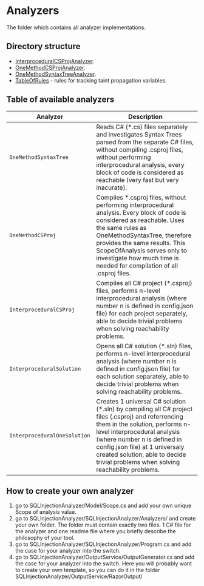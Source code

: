 # Analyzers
The folder which contains all analyzer implementations.

## Directory structure
- [InterproceduralCSProjAnalyzer](InterproceduralCSProjAnalyzer/InterproceduralCSProjAnalyzer.cs).
- [OneMethodCSProjAnalyzer](OneMethodCSProjAnalyzer/OneMethodCSProjAnalyzer.cs).
- [OneMethodSyntaxTreeAnalyzer](OneMethodSyntaxTreeAnalyzer/OneMethodSyntaxTreeAnalyzer.cs).
- [TableOfRules](TableOfRules.cs) - rules for tracking taint propagation variables.

## Table of available analyzers
| Analyzer                      | Description                                                                                                                                                                                                                                                                                                                |
|-------------------------------|----------------------------------------------------------------------------------------------------------------------------------------------------------------------------------------------------------------------------------------------------------------------------------------------------------------------------|
| `OneMethodSyntaxTree`                      | Reads C# (*.cs) files separately and investigates Syntax Trees parsed from the separate C# files, without compiling .csproj files, without performing interprocedural analysis, every block of code is considered as reachable (very fast but very inacurate).                                                             |
| `OneMethodCSProj`                   | Compiles *.csproj files, without performing interprocedural analysis. Every block of code is considered as reachable. Uses the same rules as OneMethodSyntaxTree, therefore provides the same results. This ScopeOfAnalysis serves only to investigate how much time is needed for compilation of all .csproj files.       |
| `InterproceduralCSProj`             | Compiles all C# project (*.csproj) files, performs n-level interprocedural analysis (where number n is defined in config.json file) for each project separately, able to decide trivial problems when solving reachability problems.                                                                                       |
| `InterproceduralSolution` | Opens all C# solution (*.sln) files, performs n-level interprocedural analysis (where number n is defined in config.json file) for each solution separately, able to decide trivial problems when solving reachability problems.                                                                                           |
| `InterproceduralOneSolution` | Creates 1 universal C# solution (*.sln) by compiling all C# project files (.csproj) and referrencing them in the solution, performs n-level interprocedural analysis (where number n is defined in config.json file) at 1 universaly created solution, able to decide trivial problems when solving reachability problems. |

## How to create your own analyzer 
1. go to SQLInjectionAnalyzer/Model/Scope.cs and add your own unique Scope of analysis value.
2. go to SQLInjectionAnalyzer/SQLInjectionAnalyzer/Analyzers/ and create your own folder. The folder must contain exactly two files. 1 C# file for the analyzer and one readme file where you briefly describe the philosophy of your tool.
3. go to SQLInjectionAnalyzer/SQLInjectionAnalyzer/Program.cs and add the case for your analyzer into the switch.
4. go to SQLInjectionAnalyzer/OutputService/OutputGenerator.cs and add the case for your analyzer into the switch. Here you will probably want to create your own template, so you can do it in the folder
  SQLInjectionAnalyzer/OutputService/RazorOutput/
 
